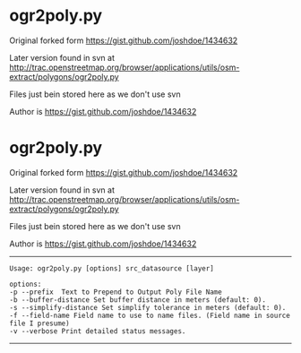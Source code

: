 ogr2poly.py
===========

Original forked form https://gist.github.com/joshdoe/1434632

Later version found in svn at http://trac.openstreetmap.org/browser/applications/utils/osm-extract/polygons/ogr2poly.py


Files just bein stored here as we don't use svn

Author is https://gist.github.com/joshdoe/1434632

ogr2poly.py
===========

Original forked form https://gist.github.com/joshdoe/1434632

Later version found in svn at http://trac.openstreetmap.org/browser/applications/utils/osm-extract/polygons/ogr2poly.py


Files just bein stored here as we don't use svn

Author is https://gist.github.com/joshdoe/1434632

-----

```
Usage: ogr2poly.py [options] src_datasource [layer]

options:
-p --prefix  Text to Prepend to Output Poly File Name
-b --buffer-distance Set buffer distance in meters (default: 0).
-s --simplify-distance Set simplify tolerance in meters (default: 0).
-f --field-name Field name to use to name files. (Field name in source file I presume)
-v --verbose Print detailed status messages.
```

------

